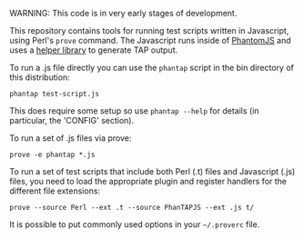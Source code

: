 WARNING: This code is in very early stages of development.

This repository contains tools for running test scripts written in Javascript,
using Perl's `prove` command.  The Javascript runs inside of
[PhantomJS](http://phantomjs.org/) and uses a
[helper library](https://github.com/grantm/phantom-testlib) to generate TAP
output.

To run a .js file directly you can use the `phantap` script in the bin
directory of this distribution:

    phantap test-script.js

This does require some setup so use `phantap --help` for details (in
particular, the 'CONFIG' section).

To run a set of .js files via prove:

    prove -e phantap *.js

To run a set of test scripts that include both Perl (.t) files and Javascript
(.js) files, you need to load the appropriate plugin and register handlers
for the different file extensions:

    prove --source Perl --ext .t --source PhanTAPJS --ext .js t/

It is possible to put commonly used options in your `~/.proverc` file.
